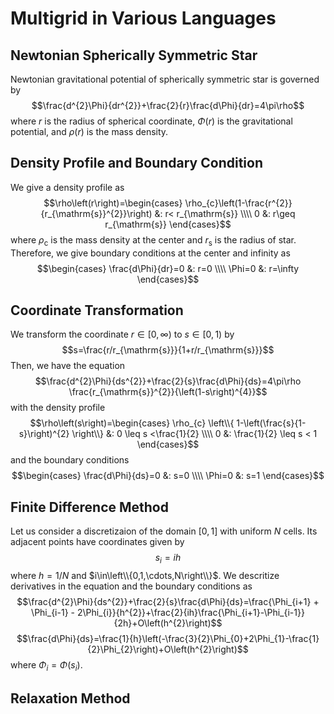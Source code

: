 # Multigrid in Various Languages

## Newtonian Spherically Symmetric Star
Newtonian gravitational potential of spherically symmetric star is governed by
$$\frac{d^{2}\Phi}{dr^{2}}+\frac{2}{r}\frac{d\Phi}{dr}=4\pi\rho$$
where $r$ is the radius of spherical coordinate, $\Phi\left(r\right)$ is the gravitational potential, and $\rho\left(r\right)$ is the mass density.

## Density Profile and Boundary Condition
We give a density profile as
$$\rho\left(r\right)=\begin{cases} \rho_{c}\left(1-\frac{r^{2}}{r_{\mathrm{s}}^{2}}\right) &: r< r_{\mathrm{s}} \\\\ 0 &: r\geq r_{\mathrm{s}} \end{cases}$$
where $\rho_{\mathrm{c}}$ is the mass density at the center and $r_{\mathrm{s}}$ is the radius of star. Therefore, we give boundary conditions at the center and infinity as
$$\begin{cases} \frac{d\Phi}{dr}=0 &: r=0 \\\\ \Phi=0 &: r=\infty   \end{cases}$$

## Coordinate Transformation
We transform the coordinate $r\in\left[0,\infty\right)$ to $s\in\left[0,1\right)$ by
$$s=\frac{r/r_{\mathrm{s}}}{1+r/r_{\mathrm{s}}}$$
Then, we have the equation
$$\frac{d^{2}\Phi}{ds^{2}}+\frac{2}{s}\frac{d\Phi}{ds}=4\pi\rho \frac{r_{\mathrm{s}}^{2}}{\left(1-s\right)^{4}}$$
with the density profile
$$\rho\left(s\right)=\begin{cases} \rho_{c} \left\\{ 1-\left(\frac{s}{1-s}\right)^{2} \right\\} &: 0 \leq s <\frac{1}{2} \\\\ 0 &: \frac{1}{2} \leq s < 1 \end{cases}$$
and the boundary conditions
$$\begin{cases} \frac{d\Phi}{ds}=0 &: s=0 \\\\ \Phi=0 &: s=1   \end{cases}$$


## Finite Difference Method
Let us consider a discretizaion of the domain $[0,1]$ with uniform $N$ cells. Its adjacent points have coordinates given by
$$s_{i}=ih$$
where $h=1/N$ and $i\in\left\\{0,1,\cdots,N\right\\}$. We descritize derivatives in the equation and the boundary conditions as
$$\frac{d^{2}\Phi}{ds^{2}}+\frac{2}{s}\frac{d\Phi}{ds}=\frac{\Phi_{i+1} + \Phi_{i-1} - 2\Phi_{i}}{h^{2}}+\frac{2}{ih}\frac{\Phi_{i+1}-\Phi_{i-1}}{2h}+O\left(h^{2}\right)$$
$$\frac{d\Phi}{ds}=\frac{1}{h}\left(-\frac{3}{2}\Phi_{0}+2\Phi_{1}-\frac{1}{2}\Phi_{2}\right)+O\left(h^{2}\right)$$
where $\Phi_{i}=\Phi\left(s_{i}\right)$.

## Relaxation Method
